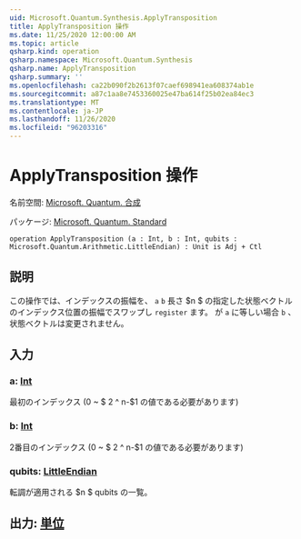 ```yaml
---
uid: Microsoft.Quantum.Synthesis.ApplyTransposition
title: ApplyTransposition 操作
ms.date: 11/25/2020 12:00:00 AM
ms.topic: article
qsharp.kind: operation
qsharp.namespace: Microsoft.Quantum.Synthesis
qsharp.name: ApplyTransposition
qsharp.summary: ''
ms.openlocfilehash: ca22b090f2b2613f07caef698941ea608374ab1e
ms.sourcegitcommit: a87c1aa8e7453360025e47ba614f25b02ea84ec3
ms.translationtype: MT
ms.contentlocale: ja-JP
ms.lasthandoff: 11/26/2020
ms.locfileid: "96203316"
---
```

# <a name="applytransposition-operation"></a>ApplyTransposition 操作

名前空間: [Microsoft. Quantum. 合成](xref:Microsoft.Quantum.Synthesis)

パッケージ: [Microsoft. Quantum. Standard](https://nuget.org/packages/Microsoft.Quantum.Standard)




```qsharp
operation ApplyTransposition (a : Int, b : Int, qubits : Microsoft.Quantum.Arithmetic.LittleEndian) : Unit is Adj + Ctl
```


## <a name="description"></a>説明

この操作では、インデックスの振幅を、 `a` `b` 長さ $n $ の指定した状態ベクトルのインデックス位置の振幅でスワップし `register` ます。  が `a` に等しい場合 `b` 、状態ベクトルは変更されません。

## <a name="input"></a>入力

### <a name="a--int"></a>a: [Int](xref:microsoft.quantum.lang-ref.int)

最初のインデックス (0 ~ $ 2 ^ n-$1 の値である必要があります)


### <a name="b--int"></a>b: [Int](xref:microsoft.quantum.lang-ref.int)

2番目のインデックス (0 ~ $ 2 ^ n-$1 の値である必要があります)


### <a name="qubits--littleendian"></a>qubits: [LittleEndian](xref:Microsoft.Quantum.Arithmetic.LittleEndian)

転調が適用される $n $ qubits の一覧。



## <a name="output--unit"></a>出力: [単位](xref:microsoft.quantum.lang-ref.unit)

